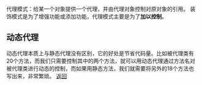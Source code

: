 代理模式：给某一个对象提供一个代理，并由代理对象控制对原对象的引用。
装饰模式是为了增强功能或添加功能，代理模式主要是为了**加以控制**。
## 动态代理
动态代理本质上与静态代理没有区别，它的好处是节省代码量。比如被代理类有20个方法，而我们只需要控制其中的两个方法，就可以用动态代理通过方法名对被代理类进行动态的控制，而如果用静态方法，我们就需要将另外的18个方法也写出来，非常繁琐。
[返回](结构型模式/readme.md)